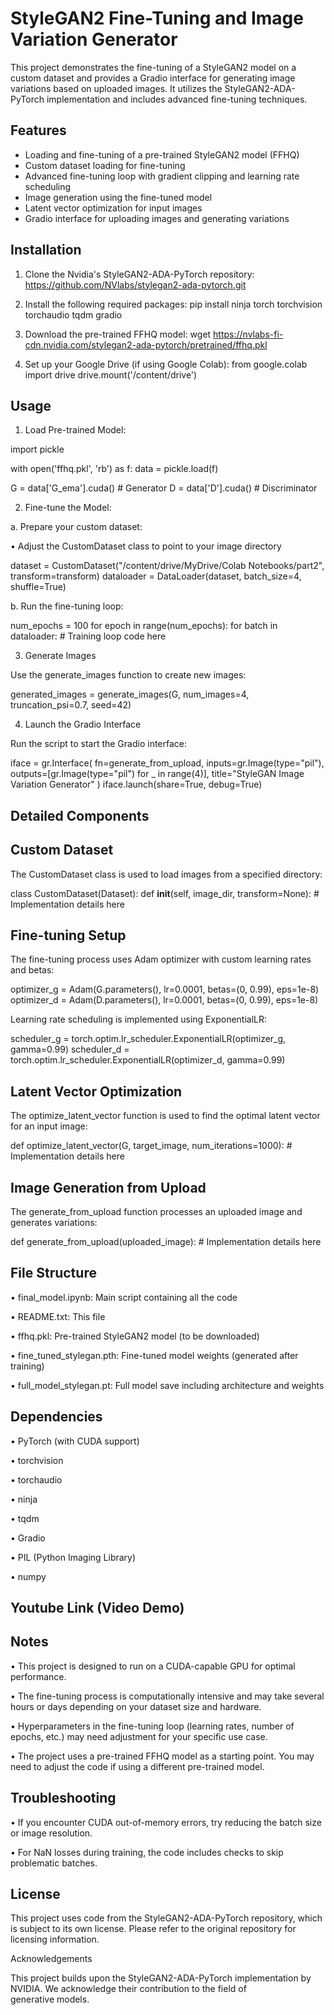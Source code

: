 # StyleGAN2 Fine-Tuning and Image Variation Generator

This project demonstrates the fine-tuning of a StyleGAN2 model on a custom dataset and provides a Gradio interface for generating image variations based on uploaded images. It utilizes the StyleGAN2-ADA-PyTorch implementation and includes advanced fine-tuning techniques.

## Features

- Loading and fine-tuning of a pre-trained StyleGAN2 model (FFHQ)
- Custom dataset loading for fine-tuning
- Advanced fine-tuning loop with gradient clipping and learning rate scheduling
- Image generation using the fine-tuned model
- Latent vector optimization for input images
- Gradio interface for uploading images and generating variations

## Installation

1. Clone the Nvidia's StyleGAN2-ADA-PyTorch repository:
https://github.com/NVlabs/stylegan2-ada-pytorch.git


2. Install the following required packages:
pip install ninja torch torchvision torchaudio tqdm gradio


3. Download the pre-trained FFHQ model:
wget https://nvlabs-fi-cdn.nvidia.com/stylegan2-ada-pytorch/pretrained/ffhq.pkl

4. Set up your Google Drive (if using Google Colab):
from google.colab import drive
drive.mount('/content/drive')


## Usage

1. Load Pre-trained Model:

import pickle

with open('ffhq.pkl', 'rb') as f:
    data = pickle.load(f)

G = data['G_ema'].cuda()  # Generator
D = data['D'].cuda()      # Discriminator



2. Fine-tune the Model:

a. Prepare your custom dataset:

• Adjust the CustomDataset class to point to your image directory

dataset = CustomDataset("/content/drive/MyDrive/Colab Notebooks/part2", transform=transform)
dataloader = DataLoader(dataset, batch_size=4, shuffle=True)

b. Run the fine-tuning loop:

num_epochs = 100
for epoch in range(num_epochs):
    for batch in dataloader:
        # Training loop code here



3. Generate Images

Use the generate_images function to create new images:

generated_images = generate_images(G, num_images=4, truncation_psi=0.7, seed=42)



4. Launch the Gradio Interface

Run the script to start the Gradio interface:

iface = gr.Interface(
    fn=generate_from_upload,
    inputs=gr.Image(type="pil"),
    outputs=[gr.Image(type="pil") for _ in range(4)],
    title="StyleGAN Image Variation Generator"
)
iface.launch(share=True, debug=True)



## Detailed Components

## Custom Dataset

The CustomDataset class is used to load images from a specified directory:

class CustomDataset(Dataset):
    def __init__(self, image_dir, transform=None):
        # Implementation details here



## Fine-tuning Setup

The fine-tuning process uses Adam optimizer with custom learning rates and betas:

optimizer_g = Adam(G.parameters(), lr=0.0001, betas=(0, 0.99), eps=1e-8)
optimizer_d = Adam(D.parameters(), lr=0.0001, betas=(0, 0.99), eps=1e-8)

Learning rate scheduling is implemented using ExponentialLR:

scheduler_g = torch.optim.lr_scheduler.ExponentialLR(optimizer_g, gamma=0.99)
scheduler_d = torch.optim.lr_scheduler.ExponentialLR(optimizer_d, gamma=0.99)



## Latent Vector Optimization

The optimize_latent_vector function is used to find the optimal latent vector for an input image:

def optimize_latent_vector(G, target_image, num_iterations=1000):
    # Implementation details here




## Image Generation from Upload

The generate_from_upload function processes an uploaded image and generates variations:

def generate_from_upload(uploaded_image):
    # Implementation details here



## File Structure

• final_model.ipynb: Main script containing all the code

• README.txt: This file

• ffhq.pkl: Pre-trained StyleGAN2 model (to be downloaded)

• fine_tuned_stylegan.pth: Fine-tuned model weights (generated after training)

• full_model_stylegan.pt: Full model save including architecture and weights



## Dependencies

• PyTorch (with CUDA support)

• torchvision

• torchaudio

• ninja

• tqdm

• Gradio

• PIL (Python Imaging Library)

• numpy

## Youtube Link (Video Demo)


## Notes

• This project is designed to run on a CUDA-capable GPU for optimal performance.

• The fine-tuning process is computationally intensive and may take several hours or days depending on your dataset size and hardware.

• Hyperparameters in the fine-tuning loop (learning rates, number of epochs, etc.) may need adjustment for your specific use case.

• The project uses a pre-trained FFHQ model as a starting point. You may need to adjust the code if using a different pre-trained model.



## Troubleshooting

• If you encounter CUDA out-of-memory errors, try reducing the batch size or image resolution.

• For NaN losses during training, the code includes checks to skip problematic batches.


## License

This project uses code from the StyleGAN2-ADA-PyTorch repository, which is subject to its own license. Please refer to the original repository for licensing information.

Acknowledgements

This project builds upon the StyleGAN2-ADA-PyTorch implementation by NVIDIA. We acknowledge their contribution to the field of generative models.
